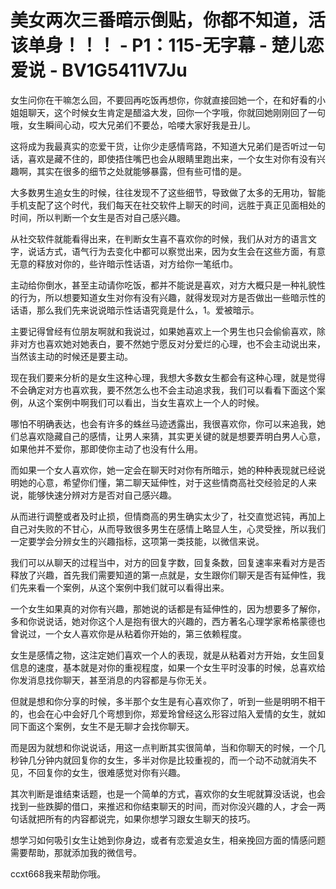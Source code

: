 # 美女两次三番暗示倒贴，你都不知道，活该单身！！！ - P1：115-无字幕 - 楚儿恋爱说 - BV1G5411V7Ju

女生问你在干嘛怎么回，不要回再吃饭再想你，你就直接回她一个，在和好看的小姐姐聊天，这个时候女生肯定是醋溢大发，回你一个字哦，你就回她刚刚回了一句哦，女生瞬间心动，哎大兄弟们不要怂，哈喽大家好我是丑儿。

这将成为我最真实的恋爱干货，让你少走感情弯路，不知道大兄弟们是否听过一句话，喜欢是藏不住的，即使捂住嘴巴也会从眼睛里跑出来，一个女生对你有没有兴趣啊，其实在很多的细节之处就能够暴露，但有些可惜的是。

大多数男生追女生的时候，往往发现不了这些细节，导致做了太多的无用功，智能手机支配了这个时代，我们每天在社交软件上聊天的时间，远胜于真正见面相处的时间，所以判断一个女生是否对自己感兴趣。

从社交软件就能看得出来，在判断女生喜不喜欢你的时候，我们从对方的语言文字，说话方式，语气行为去变化中都可以察觉出来，因为女生会在这些方面，有意无意的释放对你的，些许暗示性话语，对方给你一笔纸巾。

主动给你倒水，甚至主动请你吃饭，都并不能说是喜欢，对方大概只是一种礼貌性的行为，所以想要知道女生对你有没有兴趣，就得发现对方是否做出一些暗示性的话语，那么我们先来说说暗示性话语究竟是什么，1。爱被暗示。

主要记得曾经有位朋友啊就和我说过，如果她喜欢上一个男生也只会偷偷喜欢，除非对方也喜欢她对她表白，要不然她宁愿反对分爱烂的心理，也不会主动说出来，当然该主动的时候还是要主动。

现在我们要来分析的是女生这种心理，我想大多数女生都会有这种心理，就是觉得不会确定对方也喜欢我，要不然怎么也不会主动追求我，我们可以看看下面这个案例，从这个案例中啊我们可以看出，当女生喜欢上一个人的时候。

哪怕不明确表达，也会有许多的蛛丝马迹透露出，我很喜欢你，你可以来追我，她们总喜欢隐藏自己的感情，让男人来猜，其实更关键的就是想要弄明白男人心意，如果他并不爱你，那即使你主动了也没有什么用。

而如果一个女人喜欢你，她一定会在聊天时对你有所暗示，她的种种表现就已经说明她的心意，希望你们懂，第二聊天延伸性，对于这些情商高社交经验足的人来说，能够快速分辨对方是否对自己感兴趣。

从而进行调整或者及时止损，但情商高的男生确实太少了，社交直觉迟钝，再加上自己对失败的不甘心，从而导致很多男生在感情上略显人生，心灵受挫，所以我们一定要学会分辨女生的兴趣指标，这项第一类技能，以微信来说。

我们可以从聊天的过程当中，对方的回复字数，回复条数，回复速率来看对方是否释放了兴趣，首先我们需要知道的第一点就是，女生跟你们聊天是否有延伸性，我们先来看一个案例，从这个案例中我们就可以看得出来。

一个女生如果真的对你有兴趣，那她说的话都是有延伸性的，因为想要多了解你，多和你说说话，她对你这个人是抱有很大的兴趣的，西方著名心理学家希格蒙德也曾说过，一个女人喜欢你是从粘着你开始的，第三依赖程度。

女生是感情之物，这注定她们喜欢一个人的表现，就是从粘着对方开始，女生回复信息的速度，基本就是对你的重视程度，如果一个女生平时没事的时候，总喜欢给你发消息找你聊天，甚至消息的内容都是与你无关。

但就是想和你分享的时候，多半那个女生是有心喜欢你了，听到一些是明明不相干的，也会在心中会好几个弯想到你，郑爱玲曾经这么形容过陷入爱情的女生，就如同下面这个案例，女生不是无聊才会找你聊天。

而是因为就想和你说说话，用这一点判断其实很简单，当和你聊天的时候，一个几秒钟几分钟内就回复你的女生，多半对你是比较重视的，而一个动不动就消失不见，不回复你的女生，很难感觉对你有兴趣。

其次判断是谁结束话题，也是一个简单的方式，喜欢你的女生呢就算没话说，也会找到一些跌脚的借口，来推迟和你结束聊天的时间，而对你没兴趣的人，才会一两句话就把所有的内容都说完，如果你想学习跟女生聊天的技巧。

想学习如何吸引女生让她到你身边，或者有恋爱追女生，相亲挽回方面的情感问题需要帮助，那就添加我的微信号。

ccxt668我来帮助你哦。